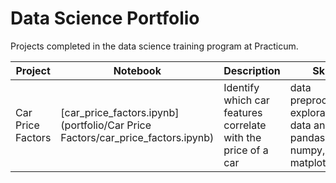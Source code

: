 # Data Science Portfolio 

Projects completed in the data science training program at Practicum.

| Project | Notebook | Description | Skills |
| ---- | ---- | ---- | ---- |
| Car Price Factors | [car_price_factors.ipynb](portfolio/Car Price Factors/car_price_factors.ipynb) | Identify which car features correlate with the price of a car | data preprocessing, exploratory data analysis, pandas, numpy, matplotlib  |

